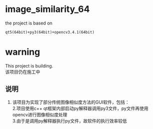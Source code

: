 # image_similarity_64
the project is based on
```
qt5(64bit)+py3(64bit)+opencv3.4.1(64bit)
```
# warning
This project is building.  
该项目仍在施工中

## 说明
1. 该项目为实现了部分传统图像相似度方法的GUI软件，包括：  
2.项目使用c++ qt框架内部启动py解释器调用py3文件，py文件再使用opencv进行图像相似度处理  
3.由于是调用py解释器执行py文件，故软件的执行效率较低
